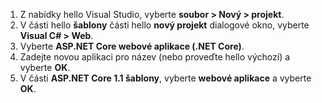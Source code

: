 1. Z nabídky hello Visual Studio, vyberte **soubor > Nový > projekt**.
2. V části hello **šablony** části hello **nový projekt** dialogové okno, vyberte **Visual C# > Web**.
3. Vyberte **ASP.NET Core webové aplikace (.NET Core)**.
4. Zadejte novou aplikaci pro název (nebo proveďte hello výchozí) a vyberte **OK**.
5. V části **ASP.NET Core 1.1 šablony**, vyberte **webové aplikace** a vyberte **OK**.

